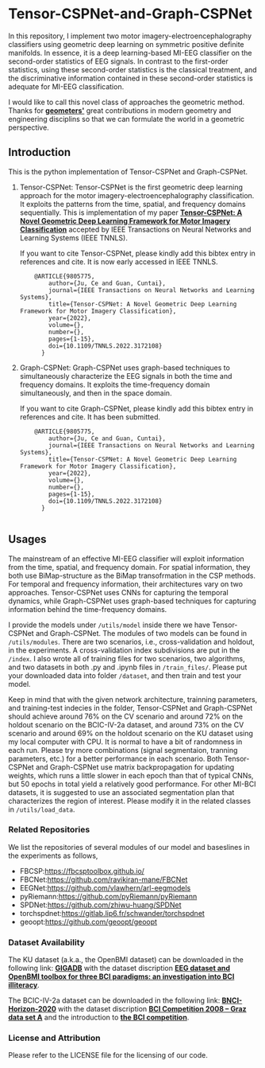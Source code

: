# Tensor-CSPNet-and-Graph-CSPNet

In this repository, I implement two motor imagery-electroencephalography classifiers using geometric deep learning on symmetric positive definite manifolds. In essence, it is a deep learning-based MI-EEG classifier on the second-order statistics of EEG signals. In contrast to the first-order statistics, using these second-order statistics is the classical treatment, and the discriminative information contained in these second-order statistics is adequate for MI-EEG classification. 

I would like to call this novel class of approaches the geometric method. Thanks for [**geometers'**](https://en.wikipedia.org/wiki/List_of_geometers) great contributions in modern geometry and engineering disciplins so that we can formulate the world in a geometric perspective. 


## Introduction

This is the python implementation of Tensor-CSPNet and Graph-CSPNet.

1. Tensor-CSPNet: Tensor-CSPNet is the first geometric deep learning approach for the motor imagery-electroencephalography classification. It exploits the patterns from the time, spatial, and frequency domains sequentially. This is implementation of my paper [**Tensor-CSPNet: A Novel Geometric Deep Learning Framework for Motor Imagery Classification**](https://ieeexplore.ieee.org/document/9805775) accepted by IEEE Transactions on Neural Networks and Learning Systems (IEEE TNNLS). 


    If you want to cite Tensor-CSPNet, please kindly add this bibtex entry in references and cite. It is now early accessed in IEEE TNNLS.
    
    ~~~~~~~~
        @ARTICLE{9805775,
            author={Ju, Ce and Guan, Cuntai},
            journal={IEEE Transactions on Neural Networks and Learning Systems}, 
            title={Tensor-CSPNet: A Novel Geometric Deep Learning Framework for Motor Imagery Classification}, 
            year={2022},
            volume={},
            number={},
            pages={1-15},
            doi={10.1109/TNNLS.2022.3172108}
          }
2. Graph-CSPNet: Graph-CSPNet uses graph-based techniques to simultaneously characterize the EEG signals in both the time and frequency domains. It exploits the time-frequency domain simultaneously, and then in the space domain. 

    If you want to cite Graph-CSPNet, please kindly add this bibtex entry in references and cite. It has been submitted. 
    
    ~~~~~~~~
        @ARTICLE{9805775,
            author={Ju, Ce and Guan, Cuntai},
            journal={IEEE Transactions on Neural Networks and Learning Systems}, 
            title={Tensor-CSPNet: A Novel Geometric Deep Learning Framework for Motor Imagery Classification}, 
            year={2022},
            volume={},
            number={},
            pages={1-15},
            doi={10.1109/TNNLS.2022.3172108}
          }


## Usages

The mainstream of an effective MI-EEG classifier will exploit information from the time, spatial, and frequency domain. For spatial information, they both use BiMap-structure as the BiMap transofrmation in the CSP methods. For temporal and frequency information, their architectures vary on two approaches. Tensor-CSPNet uses CNNs for capturing the temporal dynamics, while Graph-CSPNet uses graph-based techniques for capturing information behind the time-frequency domains. 

I provide the models under `/utils/model` inside there we have Tensor-CSPNet and Graph-CSPNet. The modules of two models can be found in `/utils/modules`. There are two scenarios, i.e., cross-validation and holdout, in the experiments. A cross-validation index subdivisions are put in the `/index`. I also wrote all of training files for two scenarios, two algorithms, and two datasets in both .py and .ipynb files in `/train_files/`. Please put your downloaded data into folder `/dataset`, and then train and test your model. 

Keep in mind that with the given network architecture, trainning parameters, and training-test indecies in the folder, Tensor-CSPNet and Graph-CSPNet should achieve around 76% on the CV scenario and around 72% on the holdout scenario on the BCIC-IV-2a dataset, and around 73% on the CV scenario and around 69% on the holdout scenario on the KU dataset using my local computer with CPU. It is normal to have a bit of randomness in each run. Please try more combinations (signal segmentaion, tranning parameters, etc.) for a better performance in each scenario. Both Tensor-CSPNet and Graph-CSPNet use matrix backpropagation for updating weights, which runs a little slower in each epoch than that of typical CNNs, but 50 epochs in total yield a relatively good performance. For other MI-BCI datasets, it is suggested to use an associated segmentation plan that characterizes the region of interest. Please modify it in the related classes in `/utils/load_data`.


### Related Repositories

We list the repositories of several modules of our model and baseslines in the experiments as follows, 

+ FBCSP:https://fbcsptoolbox.github.io/
+ FBCNet:https://github.com/ravikiran-mane/FBCNet
+ EEGNet:https://github.com/vlawhern/arl-eegmodels
+ pyRiemann:https://github.com/pyRiemann/pyRiemann
+ SPDNet:https://github.com/zhiwu-huang/SPDNet
+ torchspdnet:https://gitlab.lip6.fr/schwander/torchspdnet
+ geoopt:https://github.com/geoopt/geoopt

### Dataset Availability

The KU dataset (a.k.a., the OpenBMI dataset) can be downloaded in the following link:
[**GIGADB**](http://gigadb.org/dataset/100542)
with the dataset discription [**EEG dataset and OpenBMI toolbox for three BCI paradigms: an investigation into BCI illiteracy**](https://academic.oup.com/gigascience/article/8/5/giz002/5304369).

The BCIC-IV-2a dataset can be downloaded in the following link:
[**BNCI-Horizon-2020**](http://bnci-horizon-2020.eu/database/data-sets)
with the dataset discription [**BCI Competition 2008 – Graz data set A**](https://www.bbci.de/competition/iv/desc_2a.pdf) and the introduction to [**the BCI competition**](https://www.bbci.de/competition/iv/).

### License and Attribution

Please refer to the LICENSE file for the licensing of our code.


